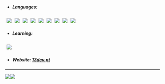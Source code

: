 - <h5>Languages:</h5>
<div style="display: flex; margin-right:200px">
  <img src="https://img.shields.io/badge/C++-%20?style=flat-square&logo=c%2B%2B&logoColor=white&color=00549e" style="margin:5px;"/>
  <img src="https://img.shields.io/badge/HTML-%20?style=flat-square&logo=html5&logoColor=white&color=e54c21" style="margin:5px;"/>
  <img src="https://img.shields.io/badge/PHP-%20?style=flat-square&logo=php&logoColor=white&color=4d588e" style="margin:5px;"/>
  <img src="https://img.shields.io/badge/CSS3-%20?style=flat-square&logo=css3&logoColor=white&color=0160a5" style="margin:5px;"/>
  <img src="https://img.shields.io/badge/JAVA-%20?style=flat-square&logo=java&logoColor=white&color=ed292c" style="margin:5px;"/>
  <img src="https://img.shields.io/badge/SASS-%20?style=flat-square&logo=sass&logoColor=white&color=CC6699" style="margin:5px;"/>
  <img src="https://img.shields.io/badge/JAVASCRIPT-%20?style=flat-square&logo=javascript&logoColor=white&color=cfb430" style="margin:5px;"/>
  <img src="https://img.shields.io/badge/C%23-%20?style=flat-square&logo=C%20Sharp&logoColor=white&color=239120" style="margin:5px;"/>
  <img src="https://img.shields.io/badge/PYTHON-%20?style=flat-square&logo=python&logoColor=white&color=3776AB" style="margin:5px;"/>
</div>


- <h5>Learning:</h5>
<div style="display: flex; justify-content:space-between">
 <img src="https://img.shields.io/badge/RUST-%20?style=flat-square&logo=rust&logoColor=white&color=black" style="margin:5px;" />
</div>

- <h5>Website: <a target="_blank" href="https://13dev.pt">13dev.pt</a></h5>

---
<div align="center">

  <div style="display: flex; align-items: flex-start;">
    <img src="https://github-readme-stats.vercel.app/api?username=13dev&show_icons=true&include_all_commits=true&line_height=20&hide_border=true&theme=graywhite"/>
    <img src="https://github-readme-stats.vercel.app/api/top-langs/?username=13dev&layout=compact&theme=graywhite&hide_border=true" />
  </div>
</div>

